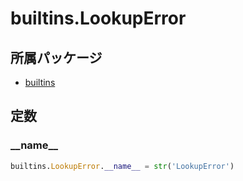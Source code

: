 # builtins.LookupError

## 所属パッケージ
- [builtins](../../module/builtins)

## 定数

### \_\_name\_\_
```python
builtins.LookupError.__name__ = str('LookupError')
```
